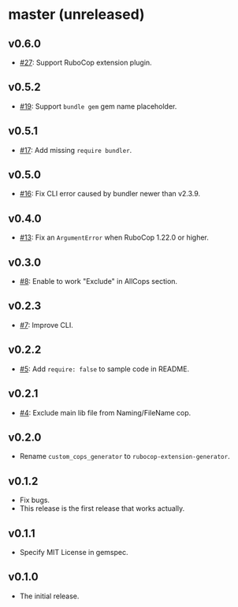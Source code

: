 # master (unreleased)

## v0.6.0

* [#27](https://github.com/rubocop/rubocop-extension-generator/pull/27): Support RuboCop extension plugin.

## v0.5.2

* [#19](https://github.com/rubocop/rubocop-extension-generator/pull/19): Support `bundle gem` gem name placeholder.

## v0.5.1

* [#17](https://github.com/rubocop/rubocop-extension-generator/pull/17): Add missing `require bundler`.

## v0.5.0

* [#16](https://github.com/rubocop/rubocop-extension-generator/pull/16): Fix CLI error caused by bundler newer than v2.3.9.

## v0.4.0

* [#13](https://github.com/rubocop/rubocop-extension-generator/pull/13): Fix an `ArgumentError` when RuboCop 1.22.0 or higher.

## v0.3.0

* [#8](https://github.com/rubocop/rubocop-extension-generator/pull/8): Enable to work "Exclude" in AllCops section.

## v0.2.3

* [#7](https://github.com/rubocop/rubocop-extension-generator/pull/7): Improve CLI.

## v0.2.2

* [#5](https://github.com/rubocop/rubocop-extension-generator/pull/5): Add `require: false` to sample code in README.

## v0.2.1

* [#4](https://github.com/rubocop/rubocop-extension-generator/pull/4): Exclude main lib file from Naming/FileName cop.

## v0.2.0

* Rename `custom_cops_generator` to `rubocop-extension-generator`.

## v0.1.2

* Fix bugs.
* This release is the first release that works actually.

## v0.1.1

* Specify MIT License in gemspec.

## v0.1.0

* The initial release.

